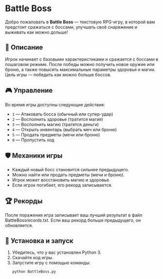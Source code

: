 # Battle Boss

Добро пожаловать в **Battle Boss** — текстовую RPG-игру, в которой вам предстоит сражаться с боссами, улучшать своё снаряжение и выживать как можно дольше!

## 📜 Описание

Игрок начинает с базовыми характеристиками и сражается с боссами в пошаговом режиме. После победы можно получить новое оружие или броню, а также повысить максимальные параметры здоровья и магии. Цель игры — победить как можно больше боссов.

## 🎮 Управление

Во время игры доступны следующие действия:

- `1` — Атаковать босса (обычный или супер-удар)
- `2` — Восполнить здоровье (тратится магия)
- `3` — Восполнить магию (тратятся деньги)
- `4` — Открыть инвентарь (выбрать меч или броню)
- `5` — Продать предметы (мечи или броню)
- `0` — Пропустить ход

## 🛡️ Механики игры

- Каждый новый босс становится сильнее предыдущего.
- Можно найти или продать предметы (мечи и броню).
- Игрок может восстановить магию и здоровье.
- Если игрок погибает, его рекорд записывается.

## 🏆 Рекорды

После поражения игра записывает ваш лучший результат в файл BattleBossrecords.txt. Если ваш рекорд больше предыдущего, он обновляется.

## 🔧 Установка и запуск

1. Убедитесь, что у вас установлен Python 3.
2. Скачайте код игры.
3. Запустите игру с помощью команды:
   ```bash
   python BattleBoss.py

